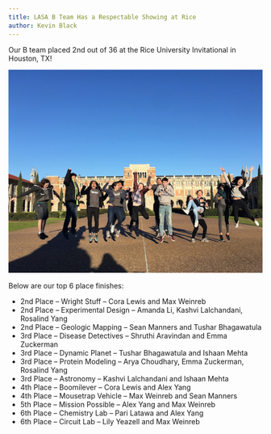```yaml
---
title: LASA B Team Has a Respectable Showing at Rice
author: Kevin Black
---
```


Our B team placed 2nd out of 36 at the Rice University Invitational in Houston, TX!

![](assets/img/rice_team_2019.jpg)

Below are our top 6 place finishes:

* 2nd Place – Wright Stuff – Cora Lewis and Max Weinreb
* 2nd Place – Experimental Design – Amanda Li, Kashvi Lalchandani, Rosalind Yang
* 2nd Place – Geologic Mapping – Sean Manners and Tushar Bhagawatula
* 3rd Place – Disease Detectives – Shruthi Aravindan and Emma Zuckerman
* 3rd Place – Dynamic Planet – Tushar Bhagawatula and Ishaan Mehta
* 3rd Place – Protein Modeling – Arya Choudhary, Emma Zuckerman, Rosalind Yang
* 3rd Place – Astronomy – Kashvi Lalchandani and Ishaan Mehta
* 4th Place – Boomilever – Cora Lewis and Alex Yang
* 4th Place – Mousetrap Vehicle – Max Weinreb and Sean Manners
* 5th Place – Mission Possible – Alex Yang and Max Weinreb
* 6th Place – Chemistry Lab – Pari Latawa and Alex Yang
* 6th Place – Circuit Lab – Lily Yeazell and Max Weinreb